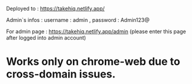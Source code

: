 Deployed to : https://takehiq.netlify.app/

Admin`s infos : username : admin , password : Admin123@


For admin page : https://takehiq.netlify.app/admin (please enter this page after logged into admin account)


<h1>Works only on chrome-web due to cross-domain issues.</h1>
